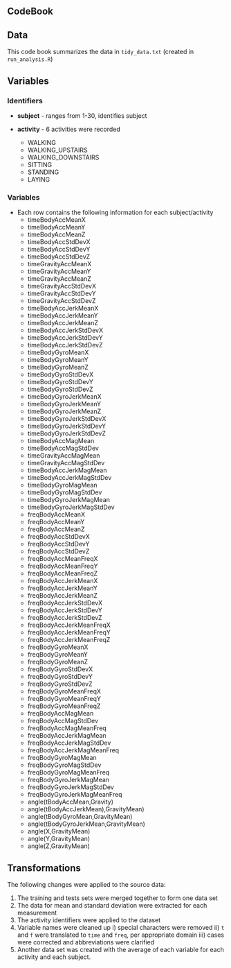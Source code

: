CodeBook
----


## Data

This code book summarizes the data in ```tidy_data.txt``` (created in ```run_analysis.R```)

## Variables
### Identifiers
* **subject**  - ranges from 1-30, identifies subject

* **activity** - 6 activities were recorded
    + WALKING
    + WALKING_UPSTAIRS
    + WALKING_DOWNSTAIRS
    + SITTING
    + STANDING
    + LAYING

### Variables
* Each row contains the following information for each subject/activity
    + timeBodyAccMeanX
    + timeBodyAccMeanY                   
    + timeBodyAccMeanZ
    + timeBodyAccStdDevX
    + timeBodyAccStdDevY
    + timeBodyAccStdDevZ
    + timeGravityAccMeanX
    + timeGravityAccMeanY
    + timeGravityAccMeanZ
    + timeGravityAccStdDevX
    + timeGravityAccStdDevY
    + timeGravityAccStdDevZ
    + timeBodyAccJerkMeanX
    + timeBodyAccJerkMeanY
    + timeBodyAccJerkMeanZ            
    + timeBodyAccJerkStdDevX              
    + timeBodyAccJerkStdDevY              
    + timeBodyAccJerkStdDevZ              
    + timeBodyGyroMeanX                   
    + timeBodyGyroMeanY                   
    + timeBodyGyroMeanZ                   
    + timeBodyGyroStdDevX                 
    + timeBodyGyroStdDevY                 
    + timeBodyGyroStdDevZ                 
    + timeBodyGyroJerkMeanX               
    + timeBodyGyroJerkMeanY               
    + timeBodyGyroJerkMeanZ               
    + timeBodyGyroJerkStdDevX             
    + timeBodyGyroJerkStdDevY             
    + timeBodyGyroJerkStdDevZ             
    + timeBodyAccMagMean                 
    + timeBodyAccMagStdDev                
    + timeGravityAccMagMean               
    + timeGravityAccMagStdDev             
    + timeBodyAccJerkMagMean              
    + timeBodyAccJerkMagStdDev            
    + timeBodyGyroMagMean                 
    + timeBodyGyroMagStdDev               
    + timeBodyGyroJerkMagMean             
    + timeBodyGyroJerkMagStdDev           
    + freqBodyAccMeanX                    
    + freqBodyAccMeanY                    
    + freqBodyAccMeanZ                    
    + freqBodyAccStdDevX                  
    + freqBodyAccStdDevY                  
    + freqBodyAccStdDevZ                  
    + freqBodyAccMeanFreqX                
    + freqBodyAccMeanFreqY                
    + freqBodyAccMeanFreqZ                
    + freqBodyAccJerkMeanX                
    + freqBodyAccJerkMeanY                
    + freqBodyAccJerkMeanZ                
    + freqBodyAccJerkStdDevX              
    + freqBodyAccJerkStdDevY              
    + freqBodyAccJerkStdDevZ              
    + freqBodyAccJerkMeanFreqX            
    + freqBodyAccJerkMeanFreqY            
    + freqBodyAccJerkMeanFreqZ            
    + freqBodyGyroMeanX                   
    + freqBodyGyroMeanY                   
    + freqBodyGyroMeanZ                   
    + freqBodyGyroStdDevX                 
    + freqBodyGyroStdDevY                 
    + freqBodyGyroStdDevZ                 
    + freqBodyGyroMeanFreqX               
    + freqBodyGyroMeanFreqY               
    + freqBodyGyroMeanFreqZ              
    + freqBodyAccMagMean                 
    + freqBodyAccMagStdDev                
    + freqBodyAccMagMeanFreq              
    + freqBodyAccJerkMagMean              
    + freqBodyAccJerkMagStdDev            
    + freqBodyAccJerkMagMeanFreq          
    + freqBodyGyroMagMean                 
    + freqBodyGyroMagStdDev               
    + freqBodyGyroMagMeanFreq             
    + freqBodyGyroJerkMagMean             
    + freqBodyGyroJerkMagStdDev           
    + freqBodyGyroJerkMagMeanFreq         
    + angle(tBodyAccMean,Gravity)         
    + angle(tBodyAccJerkMean),GravityMean)
    + angle(tBodyGyroMean,GravityMean)    
    + angle(tBodyGyroJerkMean,GravityMean)
    + angle(X,GravityMean)                
    + angle(Y,GravityMean)                
    + angle(Z,GravityMean)                
         
    
## Transformations
The following changes were applied to the source data:

1. The training and tests sets were merged together to form one data set
2. The data for mean and standard deviation were extracted for each measurement
3. The activity identifiers were applied to the dataset
4. Variable names were cleaned up
    i) special characters were removed
    ii) ```t``` and ```f``` were translated to ```time``` and ```freq```, per appropriate domain
    iii) cases were corrected and abbreviations were clarified
5. Another data set was created with the average of each variable for each activity and each subject.
